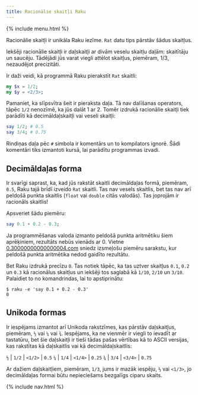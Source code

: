 ```yaml
---
title: Racionālie skaitļi Raku
---
```


{% include menu.html %}

Racionālie skaitļi ir unikāla Raku iezīme. `Rat` datu tips pārstāv šādus skaitļus.

Iekšēji racionālie skaitļi ir daļskaitļi ar divām veselu skaitļu daļām: skaitītāju un saucēju. Tādējādi jūs varat viegli attēlot skaitļus, piemēram, 1/3, nezaudējot precizitāti.

Ir daži veidi, kā programmā Raku pierakstīt `Rat` skaitli:

```raku
my $x = 1/2;
my $y = <2/3>;
```

Pamaniet, ka slīpsvītra šeit ir pieraksta daļa. Tā nav dalīšanas operators, tāpēc `1/2` nenozīmē, ka jūs dalāt 1 ar 2. Tomēr izdrukā racionālie skaitļi tiek parādīti kā decimāldaļskaitļi vai veseli skaitļi:

```raku
say 1/2; # 0.5
say 3/4; # 0.75
```

Rindiņas daļa pēc `#` simbola ir komentārs un to kompilators ignorē. Šādi komentāri tiks izmantoti kursā, lai parādītu programmas izvadi.

## Decimāldaļas forma

Ir svarīgi saprast, ka, kad jūs rakstāt skaitli decimāldaļas formā, piemēram, `0.5`, Raku tajā brīdī izveido `Rat` skaitli. Tas nav vesels skaitlis, bet tas nav arī peldošā punkta skaitlis (`float` vai `double` citās valodās). Tas joprojām ir racionāls skaitlis!

Apsveriet šādu piemēru:

```raku
say 0.1 + 0.2 - 0.3;
```

Ja programmēšanas valoda izmanto peldošā punkta aritmētiku šiem aprēķiniem, rezultāts nebūs vienāds ar 0. Vietne [0.30000000000000004.com](https://0.30000000000000004.com) sniedz izsmeļošu piemēru sarakstu, kur peldošā punkta aritmētika nedod gaidīto rezultātu.

Bet Raku izdrukā precīzu `0`. Tas notiek tāpēc, ka tas uztver skaitļus `0.1`, `0.2` un `0.3` kā racionālus skaitļus un iekšēji tos saglabā kā `1/10`, `2/10` un `3/10`. Palaidiet to no komandrindas, lai to apstiprinātu:

```console
$ raku -e 'say 0.1 + 0.2 - 0.3'
0
```

## Unikoda formas

Ir iespējams izmantot arī Unikoda rakstzīmes, kas pārstāv daļskaitļus, piemēram, `½` vai `¼` vai `¾`. Iespējams, ka ne vienmēr ir viegli to ievadīt ar tastatūru, bet šie daļskaitļi ir tieši tādas pašas vērtības kā to ASCII versijas, kas rakstītas kā daļskaitlis vai kā decimāldaļskaitlis:

`½` | `1/2` | `<1/2>` | `0.5`
`¼` | `1/4` | `<1/4>` | `0.25`
`¾` | `3/4` | `<3/4>` | `0.75`

Ar dažiem daļskaitļiem, piemēram, `1/3`, jums ir mazāk iespēju, `⅓` vai `<1/3>`, jo decimāldaļas formai būtu nepieciešams bezgalīgs ciparu skaits.

{% include nav.html %}